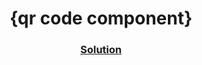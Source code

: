 <!-- Please update value in the {}  --> <h1 align="center">{qr code component}</h1> <div align="center"> <h3> <a href="https://results-summary-com.netlify.app/"> Solution </a> </h3> </div>
